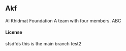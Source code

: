 ## Akf

Al Khidmat Foundation
A team with four members. 
ABC

#### License
sfsdfds
this is the main branch
test2
